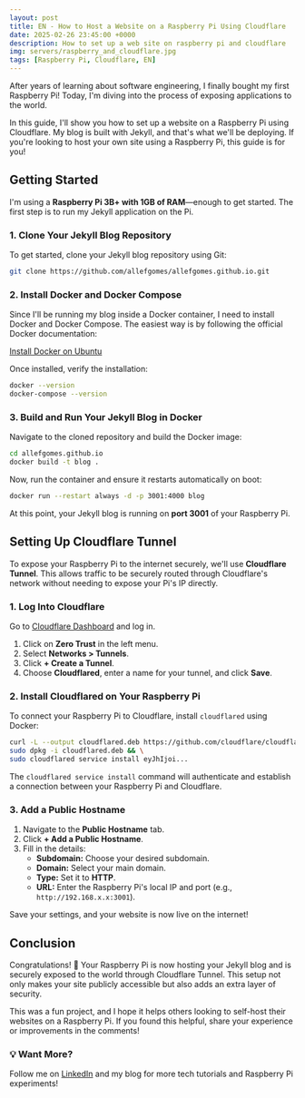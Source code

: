 ```yaml
---
layout: post
title: EN - How to Host a Website on a Raspberry Pi Using Cloudflare
date: 2025-02-26 23:45:00 +0000
description: How to set up a web site on raspberry pi and cloudflare
img: servers/raspberry_and_cloudflare.jpg
tags: [Raspberry Pi, Cloudflare, EN]
---
```


After years of learning about software engineering, I finally bought my first Raspberry Pi! Today, I'm diving into the process of exposing applications to the world.

In this guide, I'll show you how to set up a website on a Raspberry Pi using Cloudflare. My blog is built with Jekyll, and that's what we'll be deploying. If you're looking to host your own site using a Raspberry Pi, this guide is for you!

## Getting Started

I'm using a **Raspberry Pi 3B+ with 1GB of RAM**—enough to get started. The first step is to run my Jekyll application on the Pi.

### 1. Clone Your Jekyll Blog Repository

To get started, clone your Jekyll blog repository using Git:

```bash
git clone https://github.com/allefgomes/allefgomes.github.io.git
```

### 2. Install Docker and Docker Compose

Since I'll be running my blog inside a Docker container, I need to install Docker and Docker Compose. The easiest way is by following the official Docker documentation:

[Install Docker on Ubuntu](https://docs.docker.com/engine/install/ubuntu/#install-using-the-convenience-script)

Once installed, verify the installation:

```bash
docker --version
docker-compose --version
```

### 3. Build and Run Your Jekyll Blog in Docker

Navigate to the cloned repository and build the Docker image:

```bash
cd allefgomes.github.io
docker build -t blog .
```

Now, run the container and ensure it restarts automatically on boot:

```bash
docker run --restart always -d -p 3001:4000 blog
```

At this point, your Jekyll blog is running on **port 3001** of your Raspberry Pi.

## Setting Up Cloudflare Tunnel

To expose your Raspberry Pi to the internet securely, we'll use **Cloudflare Tunnel**. This allows traffic to be securely routed through Cloudflare's network without needing to expose your Pi's IP directly.

### 1. Log Into Cloudflare

Go to [Cloudflare Dashboard](https://dash.cloudflare.com/) and log in.

1. Click on **Zero Trust** in the left menu.
2. Select **Networks > Tunnels**.
3. Click **+ Create a Tunnel**.
4. Choose **Cloudflared**, enter a name for your tunnel, and click **Save**.

### 2. Install Cloudflared on Your Raspberry Pi

To connect your Raspberry Pi to Cloudflare, install `cloudflared` using Docker:

```bash
curl -L --output cloudflared.deb https://github.com/cloudflare/cloudflared/releases/latest/download/cloudflared-linux-amd64.deb && \
sudo dpkg -i cloudflared.deb && \
sudo cloudflared service install eyJhIjoi...
```

The `cloudflared service install` command will authenticate and establish a connection between your Raspberry Pi and Cloudflare.

### 3. Add a Public Hostname

1. Navigate to the **Public Hostname** tab.
2. Click **+ Add a Public Hostname**.
3. Fill in the details:
   - **Subdomain:** Choose your desired subdomain.
   - **Domain:** Select your main domain.
   - **Type:** Set it to **HTTP**.
   - **URL:** Enter the Raspberry Pi's local IP and port (e.g., `http://192.168.x.x:3001`).

Save your settings, and your website is now live on the internet!

## Conclusion

Congratulations! 🎉 Your Raspberry Pi is now hosting your Jekyll blog and is securely exposed to the world through Cloudflare Tunnel. This setup not only makes your site publicly accessible but also adds an extra layer of security.

This was a fun project, and I hope it helps others looking to self-host their websites on a Raspberry Pi. If you found this helpful, share your experience or improvements in the comments!

### 💡 Want More?
Follow me on [LinkedIn](https://www.linkedin.com/in/allef-gomes) and my blog for more tech tutorials and Raspberry Pi experiments!

